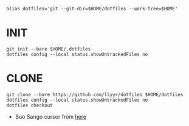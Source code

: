 ```
alias dotfiles='git --git-dir=$HOME/dotfiles --work-tree=$HOME'
```

# INIT
```
git init --bare $HOME/.dotfiles
dotfiles config --local status.showUntrackedFiles no
```

# CLONE
```
git clone --bare https://github.com/llyyr/dotfiles $HOME/dotfiles
dotfiles config --local status.showUntrackedFiles no
dotfiles checkout
```


- Suo Sango cursor from [here](https://twitter.com/Yoruno_To_bari/status/1426339843995439105)
